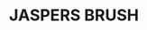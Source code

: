 ---
lastmod: '2025-04-06T06:05:20+00:00'
latitude: -34.762116
layout: suburb
longitude: 150.678303
postcode: '2535'
state: NSW
title: JASPERS BRUSH
url: /nsw/jaspers-brush/
---